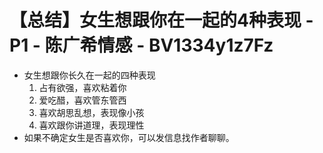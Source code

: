 # 【总结】女生想跟你在一起的4种表现 - P1 - 陈广希情感 - BV1334y1z7Fz

-   女生想跟你长久在一起的四种表现
    1.  占有欲强，喜欢粘着你
    2.  爱吃醋，喜欢管东管西
    3.  喜欢胡思乱想，表现像小孩
    4.  喜欢跟你讲道理，表现理性
-   如果不确定女生是否喜欢你，可以发信息找作者聊聊。
